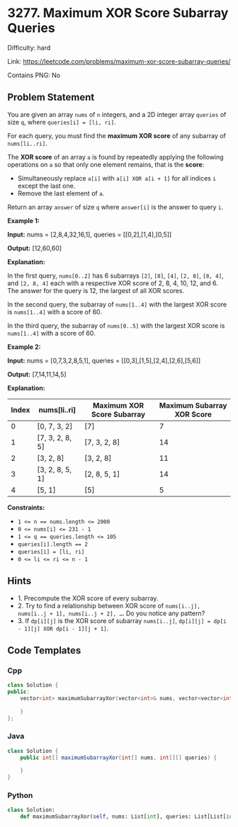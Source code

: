 # 3277. Maximum XOR Score Subarray Queries

Difficulty: hard

Link: https://leetcode.com/problems/maximum-xor-score-subarray-queries/

Contains PNG: No

## Problem Statement

You are given an array `nums` of `n` integers, and a 2D integer array `queries` of size `q`, where `queries[i] = [li, ri]`.

For each query, you must find the **maximum XOR score** of any subarray of `nums[li..ri]`.

The **XOR score** of an array `a` is found by repeatedly applying the following operations on `a` so that only one element remains, that is the **score**:

* Simultaneously replace `a[i]` with `a[i] XOR a[i + 1]` for all indices `i` except the last one.
* Remove the last element of `a`.

Return an array `answer` of size `q` where `answer[i]` is the answer to query `i`.

**Example 1:**

**Input:** nums \= \[2,8,4,32,16,1], queries \= \[\[0,2],\[1,4],\[0,5]]

**Output:** \[12,60,60]

**Explanation:**

In the first query, `nums[0..2]` has 6 subarrays `[2]`, `[8]`, `[4]`, `[2, 8]`, `[8, 4]`, and `[2, 8, 4]` each with a respective XOR score of 2, 8, 4, 10, 12, and 6\. The answer for the query is 12, the largest of all XOR scores.

In the second query, the subarray of `nums[1..4]` with the largest XOR score is `nums[1..4]` with a score of 60\.

In the third query, the subarray of `nums[0..5]` with the largest XOR score is `nums[1..4]` with a score of 60\.

**Example 2:**

**Input:** nums \= \[0,7,3,2,8,5,1], queries \= \[\[0,3],\[1,5],\[2,4],\[2,6],\[5,6]]

**Output:** \[7,14,11,14,5]

**Explanation:**

| Index | nums\[li..ri] | Maximum XOR Score Subarray | Maximum Subarray XOR Score |
| --- | --- | --- | --- |
| 0 | \[0, 7, 3, 2] | \[7] | 7 |
| 1 | \[7, 3, 2, 8, 5] | \[7, 3, 2, 8] | 14 |
| 2 | \[3, 2, 8] | \[3, 2, 8] | 11 |
| 3 | \[3, 2, 8, 5, 1] | \[2, 8, 5, 1] | 14 |
| 4 | \[5, 1] | \[5] | 5 |

**Constraints:**

* `1 <= n == nums.length <= 2000`
* `0 <= nums[i] <= 231 - 1`
* `1 <= q == queries.length <= 105`
* `queries[i].length == 2`
* `queries[i] = [li, ri]`
* `0 <= li <= ri <= n - 1`

## Hints

- 1\. Precompute the XOR score of every subarray.
- 2\. Try to find a relationship between XOR score of `nums[i..j], nums[i..j + 1], nums[i..j + 2], …`. Do you notice any pattern?
- 3\. If `dp[i][j]` is the XOR score of subarray `nums[i..j]`, `dp[i][j] = dp[i - 1][j] XOR dp[i - 1][j + 1]`.

## Code Templates

### Cpp
```cpp
class Solution {
public:
    vector<int> maximumSubarrayXor(vector<int>& nums, vector<vector<int>>& queries) {
        
    }
};
```

### Java
```java
class Solution {
    public int[] maximumSubarrayXor(int[] nums, int[][] queries) {
        
    }
}
```

### Python
```python
class Solution:
    def maximumSubarrayXor(self, nums: List[int], queries: List[List[int]]) -> List[int]:
        
```

